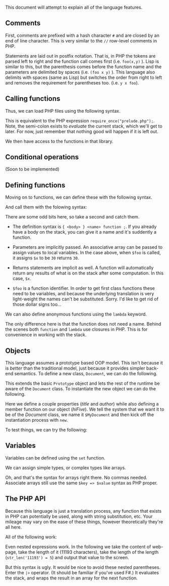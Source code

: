 
This document will attempt to explain all of the language features.

Comments
------------------

First, comments are prefixed with a hash character `#` and are closed by an end of line
character. This is very similar to the `//` row-level comments in PHP.


Statements are laid out in postfix notation. That is, in PHP the tokens are parsed left to
right and the function call comes first (i.e. `foo(x,y)` ). Lisp is similar to this, but the
parenthesis comes before the function name and the parameters are delimited by spaces (i.e.
`(foo x y)` ).  This language also delimits with spaces (same as Lisp) but switches the order
from right to left and removes the requirement for parentheses too.  (i.e. `y x foo`).

Calling functions
-----------------

Thus, we can load PHP files using the following syntax. 


This is equivalent to the PHP expression `require_once("prelude.php");`. Note, the semi-colon
exists to *evaluate* the current stack, which we'll get to later. For now, just remember that
nothing good will happen if it is left out.

We then have access to the functions in that library.


Conditional operations
----------------------

(Soon to be implemented)


Defining functions
------------------

Moving on to functions, we can define these with the following syntax.


And call them with the folowing syntax:


There are some odd bits here, so take a second and catch them. 

* The definition syntax is `{ <body> } <name> function ;`. If you already have a body on the
  stack, you
  can give it a name and it's suddently a function.

* Parameters are implicitly passed. An associative array can be passed to assign values to 
  local variables. In the case above, when `$foo` is called, it assigns `$x` to be `30` 
  returns `30`.

* Returns statements are implicit as well. A function will automatically return any results
  of what is on the stack after some computation. In this case, `$x`.

* `$foo` is a function identifier. In order to get first class functions these need to be
  variables, and because the underlying translation is very light-weight the names can't be
  substituted. Sorry. I'd like to get rid of those dollar signs too...

We can also define anonymous functions using the `lambda` keyword.


The only difference here is that the function does not need a name. Behind the scenes both
`function` and `lambda` use closures in PHP. This is for convenience in working with the
stack.

Objects
-----------------

This language assumes a prototype based OOP model. This isn't because it is *better* than the
traditional model, just because it provides simpler back-end semantics. To define a new class,
`Document`, we can do the following.


This extends the basic `Prototype` object and lets the rest of the runtime be aware of the
`Document` class. To instantiate the new object we can do the following.


Here we define a couple properties (*title* and *author*) while also defining a member
function on our object (*hiFive*). We tell the system that we want it to be of the *Document*
class, we name it `$MyDocument` and then kick off the instantiation process with `new`.

To test things, we can try the following:


Variables
---------

Variables can be defined using the `set` function. 


We can assign simple types, or complex types like arrays.


Oh, and that's the syntax for arrays right there. No commas needed. Associate arrays still use
the same `$key => $value` syntax as PHP proper.


The PHP API
-----------

Because this language is just a translation process, any function that exists in PHP can
potentially be used, along with string substitution, etc. Your mileage may vary on the ease of
these things, however theoretically they're all here.

All of the following work:


Even nested expressions work. In the following we take the content of web-page, take the
length of it (11193 characters), take the length of the length (`str_len('11193') = 5`) and
output that value to the screen.


But this syntax is ugly. It would be nice to avoid these nested parentheses. Enter the `|>`
operator. (It should be familiar if you've used F#.) It evaluates the stack, and wraps the
result in an array for the next function. 








